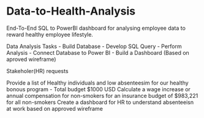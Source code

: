 # Data-to-Health-Analysis
End-To-End SQL to PowerBI dashboard for analysing employee data to reward healthy employee lifestyle.

Data Analysis Tasks - Build Database - Develop SQL Query - Perform Analysis - Connect Database to Power BI - Build a Dashboard (Based on aproved wireframe)

Stakeholer(HR) requests

Provide a list of Healthy individuals and low absenteesim for our healthy bonous program - Total budget $1000 USD
Calculate a wage increase or annual compensation for non-smokers for an insurance budget of $983,221 for all non-smokers
Create a dashboard for HR to understand absenteeisn at work based on approved wireframe